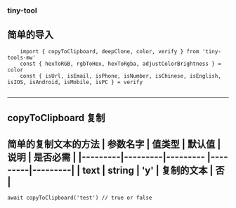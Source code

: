 ### tiny-tool

## 简单的导入
```
    import { copyToClipboard, deepClone, color, verify } from 'tiny-tools-mw'
    const { hexToRGB, rgbToHex, hexToRgba, adjustColorBrightness } = color
    const { isUrl, isEmail, isPhone, isNumber, isChinese, isEnglish, isIOS, isAndroid, isMobile, isPC } = verify
    
```
----
## copyToClipboard 复制
简单的复制文本的方法
| 参数名字 | 值类型 | 默认值  | 说明 |  是否必需 | 
|---------|---------|--------- |---------|---------|
| text | string | 'y' | 复制的文本 | 否 |
----
```
await copyToClipboard('test') // true or false
```
